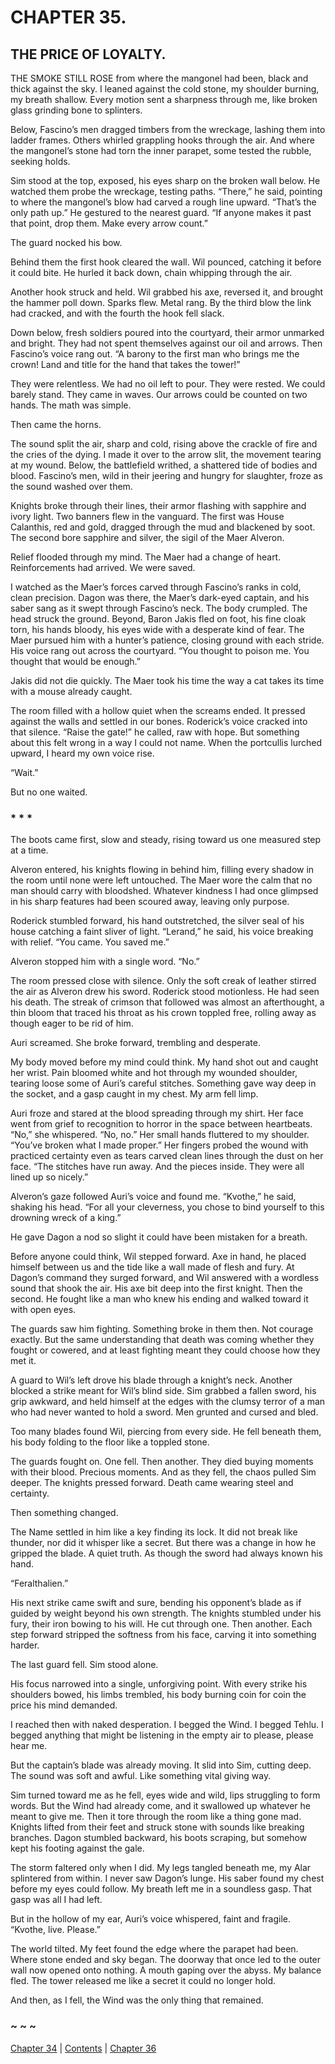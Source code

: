 # CHAPTER 35.

## THE PRICE OF LOYALTY.


THE SMOKE STILL ROSE from where the mangonel had been, black and thick against the sky. I leaned against the cold stone, my shoulder burning, my breath shallow. Every motion sent a sharpness through me, like broken glass grinding bone to splinters.  

Below, Fascino’s men dragged timbers from the wreckage, lashing them into ladder frames. Others whirled grappling hooks through the air. And where the mangonel’s stone had torn the inner parapet, some tested the rubble, seeking holds.  

Sim stood at the top, exposed, his eyes sharp on the broken wall below. He watched them probe the wreckage, testing paths. “There,” he said, pointing to where the mangonel’s blow had carved a rough line upward. “That’s the only path up.” He gestured to the nearest guard. “If anyone makes it past that point, drop them. Make every arrow count.”  

The guard nocked his bow.  

Behind them the first hook cleared the wall. Wil pounced, catching it before it could bite. He hurled it back down, chain whipping through the air.  

Another hook struck and held. Wil grabbed his axe, reversed it, and brought the hammer poll down. Sparks flew. Metal rang. By the third blow the link had cracked, and with the fourth the hook fell slack.  

Down below, fresh soldiers poured into the courtyard, their armor unmarked and bright. They had not spent themselves against our oil and arrows. Then Fascino’s voice rang out. “A barony to the first man who brings me the crown! Land and title for the hand that takes the tower!”  

They were relentless. We had no oil left to pour. They were rested. We could barely stand. They came in waves. Our arrows could be counted on two hands. The math was simple.  

Then came the horns.  

The sound split the air, sharp and cold, rising above the crackle of fire and the cries of the dying. I made it over to the arrow slit, the movement tearing at my wound. Below, the battlefield writhed, a shattered tide of bodies and blood. Fascino’s men, wild in their jeering and hungry for slaughter, froze as the sound washed over them.  

Knights broke through their lines, their armor flashing with sapphire and ivory light. Two banners flew in the vanguard. The first was House Calanthis, red and gold, dragged through the mud and blackened by soot. The second bore sapphire and silver, the sigil of the Maer Alveron.  

Relief flooded through my mind. The Maer had a change of heart. Reinforcements had arrived. We were saved.  

I watched as the Maer’s forces carved through Fascino’s ranks in cold, clean precision. Dagon was there, the Maer’s dark-eyed captain, and his saber sang as it swept through Fascino’s neck. The body crumpled. The head struck the ground. Beyond, Baron Jakis fled on foot, his fine cloak torn, his hands bloody, his eyes wide with a desperate kind of fear. The Maer pursued him with a hunter’s patience, closing ground with each stride. His voice rang out across the courtyard. “You thought to poison me. You thought that would be enough.”  

Jakis did not die quickly. The Maer took his time the way a cat takes its time with a mouse already caught.  

The room filled with a hollow quiet when the screams ended. It pressed against the walls and settled in our bones. Roderick’s voice cracked into that silence. “Raise the gate!” he called, raw with hope. But something about this felt wrong in a way I could not name. When the portcullis lurched upward, I heard my own voice rise.  

“Wait.”  

But no one waited.  

### * * *  

The boots came first, slow and steady, rising toward us one measured step at a time.  

Alveron entered, his knights flowing in behind him, filling every shadow in the room until none were left untouched. The Maer wore the calm that no man should carry with bloodshed. Whatever kindness I had once glimpsed in his sharp features had been scoured away, leaving only purpose.  

Roderick stumbled forward, his hand outstretched, the silver seal of his house catching a faint sliver of light. “Lerand,” he said, his voice breaking with relief. “You came. You saved me.”  

Alveron stopped him with a single word. “No.”  

The room pressed close with silence. Only the soft creak of leather stirred the air as Alveron drew his sword. Roderick stood motionless. He had seen his death. The streak of crimson that followed was almost an afterthought, a thin bloom that traced his throat as his crown toppled free, rolling away as though eager to be rid of him.  

Auri screamed. She broke forward, trembling and desperate.  

My body moved before my mind could think. My hand shot out and caught her wrist. Pain bloomed white and hot through my wounded shoulder, tearing loose some of Auri’s careful stitches. Something gave way deep in the socket, and a gasp caught in my chest. My arm fell limp.  

Auri froze and stared at the blood spreading through my shirt. Her face went from grief to recognition to horror in the space between heartbeats. “No,” she whispered. “No, no.” Her small hands fluttered to my shoulder. “You’ve broken what I made proper.” Her fingers probed the wound with practiced certainty even as tears carved clean lines through the dust on her face. “The stitches have run away. And the pieces inside. They were all lined up so nicely.”  

Alveron’s gaze followed Auri’s voice and found me. “Kvothe,” he said, shaking his head. “For all your cleverness, you chose to bind yourself to this drowning wreck of a king.”  

He gave Dagon a nod so slight it could have been mistaken for a breath.  

Before anyone could think, Wil stepped forward. Axe in hand, he placed himself between us and the tide like a wall made of flesh and fury. At Dagon’s command they surged forward, and Wil answered with a wordless sound that shook the air. His axe bit deep into the first knight. Then the second. He fought like a man who knew his ending and walked toward it with open eyes.  

The guards saw him fighting. Something broke in them then. Not courage exactly. But the same understanding that death was coming whether they fought or cowered, and at least fighting meant they could choose how they met it.  

A guard to Wil’s left drove his blade through a knight’s neck. Another blocked a strike meant for Wil’s blind side. Sim grabbed a fallen sword, his grip awkward, and held himself at the edges with the clumsy terror of a man who had never wanted to hold a sword. Men grunted and cursed and bled.  

Too many blades found Wil, piercing from every side. He fell beneath them, his body folding to the floor like a toppled stone.  

The guards fought on. One fell. Then another. They died buying moments with their blood. Precious moments. And as they fell, the chaos pulled Sim deeper. The knights pressed forward. Death came wearing steel and certainty.  

Then something changed.  

The Name settled in him like a key finding its lock. It did not break like thunder, nor did it whisper like a secret. But there was a change in how he gripped the blade. A quiet truth. As though the sword had always known his hand.  

“Feralthalien.”  

His next strike came swift and sure, bending his opponent’s blade as if guided by weight beyond his own strength. The knights stumbled under his fury, their iron bowing to his will. He cut through one. Then another. Each step forward stripped the softness from his face, carving it into something harder.  

The last guard fell. Sim stood alone.  

His focus narrowed into a single, unforgiving point. With every strike his shoulders bowed, his limbs trembled, his body burning coin for coin the price his mind demanded.  

I reached then with naked desperation. I begged the Wind. I begged Tehlu. I begged anything that might be listening in the empty air to please, please hear me.  

But the captain’s blade was already moving. It slid into Sim, cutting deep. The sound was soft and awful. Like something vital giving way.  

Sim turned toward me as he fell, eyes wide and wild, lips struggling to form words. But the Wind had already come, and it swallowed up whatever he meant to give me. Then it tore through the room like a thing gone mad. Knights lifted from their feet and struck stone with sounds like breaking branches. Dagon stumbled backward, his boots scraping, but somehow kept his footing against the gale.  

The storm faltered only when I did. My legs tangled beneath me, my Alar splintered from within. I never saw Dagon’s lunge. His saber found my chest before my eyes could follow. My breath left me in a soundless gasp. That gasp was all I had left.  

But in the hollow of my ear, Auri’s voice whispered, faint and fragile. “Kvothe, live. Please.”  

The world tilted. My feet found the edge where the parapet had been. Where stone ended and sky began. The doorway that once led to the outer wall now opened onto nothing. A mouth gaping over the abyss. My balance fled. The tower released me like a secret it could no longer hold.  

And then, as I fell, the Wind was the only thing that remained.  

### ~ ~ ~

[Chapter 34](CHAPTER_34.md) | [Contents](Contents.md) | [Chapter 36](CHAPTER_36.md)
